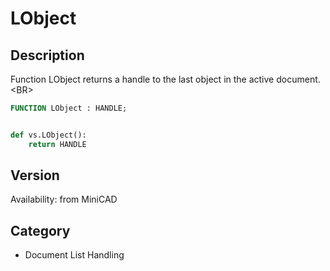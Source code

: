 # LObject

## Description
Function LObject returns a handle to the last object in the active document.&lt;BR&gt;


```pascal
FUNCTION LObject : HANDLE;
```

```python

def vs.LObject():
    return HANDLE
```

## Version
Availability: from MiniCAD
## Category
* Document List Handling

